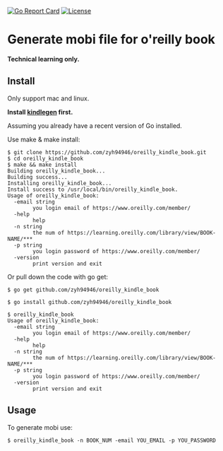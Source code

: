 [![Go Report Card](https://goreportcard.com/badge/github.com/zyh94946/oreilly_kindle_book)](https://goreportcard.com/report/github.com/zyh94946/oreilly_kindle_book) [![License](https://img.shields.io/badge/License-MIT-blue.svg)](https://github.com/zyh94946/oreilly_kindle_book/blob/master/LICENSE)

# Generate mobi file for o'reilly book

**Technical learning only.**

## Install
Only support mac and linux.

**Install [kindlegen](https://www.amazon.com/gp/feature.html?ie=UTF8&docId=1000765211.) first.**

Assuming you already have a recent version of Go installed.

Use make & make install:

```
$ git clone https://github.com/zyh94946/oreilly_kindle_book.git
$ cd oreilly_kindle_book
$ make && make install
Building oreilly_kindle_book...
Building success...
Installing oreilly_kindle_book...
Install success to /usr/local/bin/oreilly_kindle_book.
Usage of oreilly_kindle_book:
  -email string
    	you login email of https://www.oreilly.com/member/
  -help
    	help
  -n string
    	the num of https://learning.oreilly.com/library/view/BOOK-NAME/***
  -p string
    	you login password of https://www.oreilly.com/member/
  -version
    	print version and exit
```

Or pull down the code with go get:

```
$ go get github.com/zyh94946/oreilly_kindle_book
```

```
$ go install github.com/zyh94946/oreilly_kindle_book
```

```
$ oreilly_kindle_book
Usage of oreilly_kindle_book:
  -email string
    	you login email of https://www.oreilly.com/member/
  -help
    	help
  -n string
    	the num of https://learning.oreilly.com/library/view/BOOK-NAME/***
  -p string
    	you login password of https://www.oreilly.com/member/
  -version
    	print version and exit
```

## Usage

To generate mobi use:

```
$ oreilly_kindle_book -n BOOK_NUM -email YOU_EMAIL -p YOU_PASSWORD
``` 
